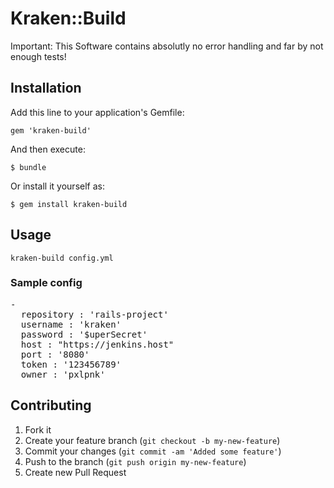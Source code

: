 # Kraken::Build

Important:
This Software contains absolutly no error handling and far by not enough tests!

## Installation

Add this line to your application's Gemfile:

    gem 'kraken-build'

And then execute:

    $ bundle

Or install it yourself as:

    $ gem install kraken-build

## Usage

 `kraken-build config.yml`

### Sample config
<pre>
-
  repository : 'rails-project'
  username : 'kraken'
  password : '$uperSecret'
  host : "https://jenkins.host"
  port : '8080'
  token : '123456789'
  owner : 'pxlpnk'
</pre>

## Contributing

1. Fork it
2. Create your feature branch (`git checkout -b my-new-feature`)
3. Commit your changes (`git commit -am 'Added some feature'`)
4. Push to the branch (`git push origin my-new-feature`)
5. Create new Pull Request
